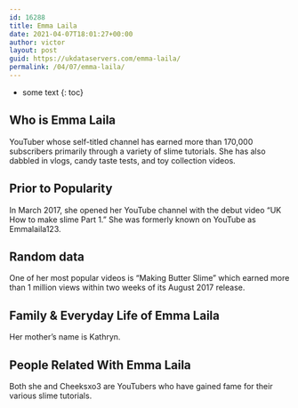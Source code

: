 ```yaml
---
id: 16288
title: Emma Laila
date: 2021-04-07T18:01:27+00:00
author: victor
layout: post
guid: https://ukdataservers.com/emma-laila/
permalink: /04/07/emma-laila/
---
```


* some text
{: toc}


## Who is Emma Laila



YouTuber whose self-titled channel has earned more than 170,000 subscribers primarily through a variety of slime tutorials. She has also dabbled in vlogs, candy taste tests, and toy collection videos. 

                
                
                
## Prior to Popularity



In March 2017, she opened her YouTube channel with the debut video &#8220;UK How to make slime Part 1.&#8221; She was formerly known on YouTube as Emmalaila123.

                
                
                
## Random data



One of her most popular videos is &#8220;Making Butter Slime&#8221; which earned more than 1 million views within two weeks of its August 2017 release. 

                
                
                
## Family & Everyday Life of Emma Laila



Her mother&#8217;s name is Kathryn. 

                
                
                
## People Related With Emma Laila



Both she and Cheeksxo3 are YouTubers who have gained fame for their various slime tutorials. 

                
              
            
          
          
          